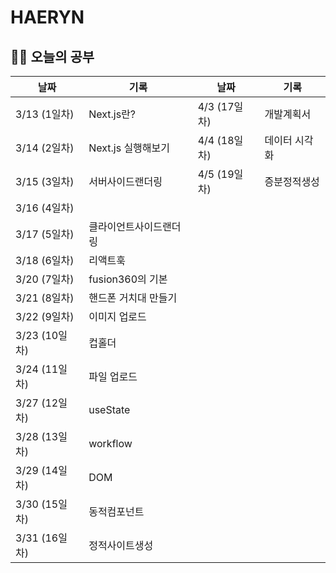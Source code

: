 # HAERYN
<h2>✍🏻 오늘의 공부</h2>

| 날짜         | 기록 | 날짜         | 기록 |
|------------ | -- |------------ | -- |
| 3/13 (1일차) | Next.js란? | 4/3 (17일차) | 개발계획서 |
| 3/14 (2일차) | Next.js 실행해보기 | 4/4 (18일차) | 데이터 시각화 |
| 3/15 (3일차) | 서버사이드랜더링 | 4/5 (19일차) | 증분정적생성 |
| 3/16 (4일차) |  |         |  |
| 3/17 (5일차) | 클라이언트사이드랜더링 |         |  |
| 3/18 (6일차) | 리액트훅 |         |  |
| 3/20 (7일차) | fusion360의 기본 |         |  |
| 3/21 (8일차) | 핸드폰 거치대 만들기 |         |  |
| 3/22 (9일차) | 이미지 업로드 |         |  |
| 3/23 (10일차) | 컵홀더 |         |  |
| 3/24 (11일차) | 파일 업로드 |         |  |
| 3/27 (12일차) | useState |         |  |
| 3/28 (13일차) | workflow |         |  |
| 3/29 (14일차) | DOM |         |  |
| 3/30 (15일차) | 동적컴포넌트 |         |  |
| 3/31 (16일차) | 정적사이트생성 |         |  |
